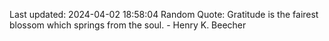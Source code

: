 Last updated: 2024-04-02 18:58:04
Random Quote: Gratitude is the fairest blossom which springs from the soul. - Henry K. Beecher